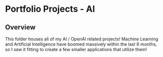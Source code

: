 # Portfolio Projects - AI 

## Overview

This folder houses all of my AI / OpenAI related projects! Machine Learning and Artificial Intelligence have boomed massively within the last 6 months, so I saw it fitting to create a few smaller applications that utilize them!